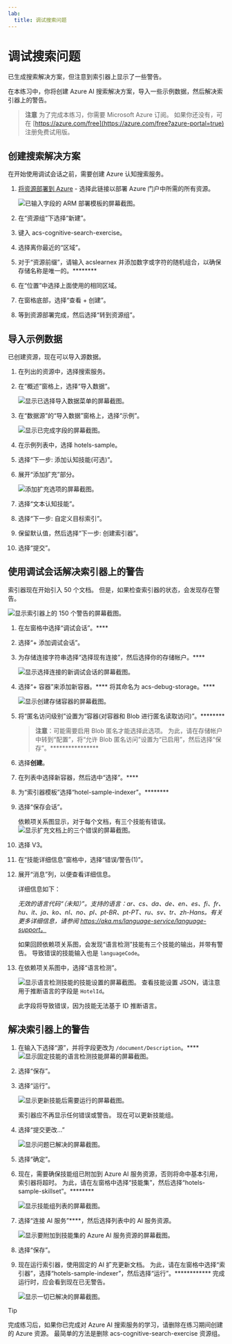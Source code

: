 ```yaml
---
lab:
  title: 调试搜索问题
---
```


# 调试搜索问题

已生成搜索解决方案，但注意到索引器上显示了一些警告。

在本练习中，你将创建 Azure AI 搜索解决方案，导入一些示例数据，然后解决索引器上的警告。

> **注意** 为了完成本练习，你需要 Microsoft Azure 订阅。 如果你还没有，可在 [https://azure.com/free](https://azure.com/free?azure-portal=true) 注册免费试用版。

## 创建搜索解决方案

在开始使用调试会话之前，需要创建 Azure 认知搜索服务。

1. [将资源部署到 Azure](https://portal.azure.com/#create/Microsoft.Template/uri/https%3A%2F%2Fraw.githubusercontent.com%2FAzure-Samples%2Fazure-search-knowledge-mining%2Fmain%2Fazuredeploy.json) - 选择此链接以部署 Azure 门户中所需的所有资源。

    ![已输入字段的 ARM 部署模板的屏幕截图。](../media/08-media/arm-template-deployment.png)

1. 在“资源组”下选择“新建”。
1. 键入 acs-cognitive-search-exercise。
1. 选择离你最近的“区域”。
1. 对于“资源前缀”，请输入 acslearnex 并添加数字或字符的随机组合，以确保存储名称是唯一的。********
1. 在“位置”中选择上面使用的相同区域。
1. 在窗格底部，选择“查看 + 创建”。
1. 等到资源部署完成，然后选择“转到资源组”。

## 导入示例数据

已创建资源，现在可以导入源数据。

1. 在列出的资源中，选择搜索服务。

1. 在“概述”窗格上，选择“导入数据”。

      ![显示已选择导入数据菜单的屏幕截图。](../media/08-media/import-data.png)

1. 在“数据源”的“导入数据”窗格上，选择“示例”。

      ![显示已完成字段的屏幕截图。](../media/08-media/import-data-selection-screen-small.png)

1. 在示例列表中，选择 hotels-sample。
1. 选择“下一步: 添加认知技能(可选)”。
1. 展开“添加扩充”部分。

    ![添加扩充选项的屏幕截图。](../media/08-media/add-enrichments.png)

1. 选择“文本认知技能”。
1. 选择“下一步: 自定义目标索引”。
1. 保留默认值，然后选择“下一步: 创建索引器”。
1. 选择“提交”。

## 使用调试会话解决索引器上的警告

索引器现在开始引入 50 个文档。 但是，如果检查索引器的状态，会发现存在警告。

![显示索引器上的 150 个警告的屏幕截图。](../media/08-media/indexer-warnings.png)

1. 在左窗格中选择“调试会话”。****

1. 选择“+ 添加调试会话”。

1. 为存储连接字符串选择“选择现有连接”，然后选择你的存储帐户。****

    ![显示选择连接的新调试会话的屏幕截图。](../media/08-media/connect-storage.png)
1. 选择“+ 容器”来添加新容器。**** 将其命名为 acs-debug-storage。****

    ![显示创建存储容器的屏幕截图。](../media/08-media/create-storage-container.png)

1. 将“匿名访问级别”设置为“容器(对容器和 Blob 进行匿名读取访问)”。********

    > **注意**：可能需要启用 Blob 匿名才能选择此选项。 为此，请在存储帐户中转到“配置”，将“允许 Blob 匿名访问”设置为“已启用”，然后选择“保存”。****************

1. 选择**创建**。
1. 在列表中选择新容器，然后选中“选择”。****
1. 为“索引器模板”选择“hotel-sample-indexer”。********
1. 选择“保存会话”。

    依赖项关系图显示，对于每个文档，有三个技能有错误。
    ![显示扩充文档上的三个错误的屏幕截图。](../media/08-media/warning-skill-selection.png)

1. 选择 V3。
1. 在“技能详细信息”窗格中，选择“错误/警告(1)”。
1. 展开“消息”列，以便查看详细信息。

    详细信息如下：

    *无效的语言代码“（未知）”。支持的语言：ar、cs、da、de、en、es、fi、fr、hu、it、ja、ko、nl、no、pl、pt-BR、pt-PT、ru、sv、tr、zh-Hans。有关更多详细信息，请参阅 https://aka.ms/language-service/language-support。*

    如果回顾依赖项关系图，会发现“语言检测”技能有三个技能的输出，并带有警告。 导致错误的技能输入也是 `languageCode`。

1. 在依赖项关系图中，选择“语言检测”。

    ![显示语言检测技能的技能设置的屏幕截图。](../media/08-media/language-detection-error.png)
    查看技能设置 JSON，请注意用于推断语言的字段是 `HotelId`。

    此字段将导致错误，因为技能无法基于 ID 推断语言。

## 解决索引器上的警告

1. 在输入下选择“源”，并将字段更改为 `/document/Description`。****
    ![显示固定技能的语言检测技能屏幕的屏幕截图。](../media/08-media/language-detection-fix.png)
1. 选择“保存”。
1. 选择“运行”。

    ![显示更新技能后需要运行的屏幕截图。](../media/08-media/rerun-debug-session.png)

    索引器应不再显示任何错误或警告。 现在可以更新技能组。

1. 选择“提交更改...”

    ![显示问题已解决的屏幕截图。](../media/08-media/error-fixed.png)
1. 选择“确定”。

1. 现在，需要确保技能组已附加到 Azure AI 服务资源，否则将命中基本引用，索引器将超时。 为此，请在左窗格中选择“技能集”，然后选择“hotels-sample-skillset”。********

    ![显示技能组列表的屏幕截图。](../media/08-media/update-skillset.png)
1. 选择“连接 AI 服务”****，然后选择列表中的 AI 服务资源。

    ![显示要附加到技能集的 Azure AI 服务资源的屏幕截图。](../media/08-media/skillset-attach-service.png)
1. 选择“保存”。

1. 现在运行索引器，使用固定的 AI 扩充更新文档。 为此，请在左窗格中选择“索引器”，选择“hotels-sample-indexer”，然后选择“运行”。************  完成运行时，应会看到现在已无警告。

    ![显示一切已解决的屏幕截图。](../media/08-media/warnings-fixed-indexer.png)

> [!TIP]
> 完成练习后，如果你已完成对 Azure AI 搜索服务的学习，请删除在练习期间创建的 Azure 资源。 最简单的方法是删除 acs-cognitive-search-exercise 资源组。
